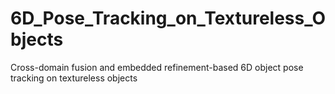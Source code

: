 # 6D_Pose_Tracking_on_Textureless_Objects
Cross-domain fusion and embedded refinement-based 6D object pose tracking on textureless objects
